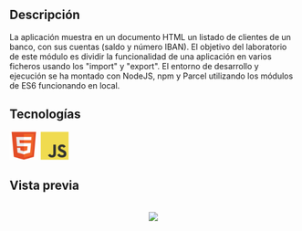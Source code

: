 ## Descripción  
La aplicación muestra en un documento HTML un listado de clientes de un banco, con sus cuentas (saldo y número IBAN).
El objetivo del laboratorio de este módulo es dividir la funcionalidad de una aplicación en varios ficheros usando los "import" y "export".
El entorno de desarrollo y ejecución se ha montado con NodeJS, npm y Parcel utilizando los módulos de ES6 funcionando en local.

## Tecnologías
<span>
<img src="https://github.com/devicons/devicon/blob/master/icons/html5/html5-original.svg" alt="html5" width="50" height="50"/>
<img src="https://github.com/devicons/devicon/blob/master/icons/javascript/javascript-original.svg" alt="js" width="50" height="50"/>
</span>

## Vista previa
<p align="center"><br>
<img src="https://user-images.githubusercontent.com/125128610/233100068-f2336351-c596-4cc9-b563-a83b7cc4e048.png">
</p>

